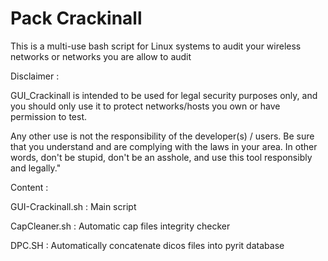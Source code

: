 # Pack Crackinall

This is a multi-use bash script for Linux systems to audit your wireless networks or networks you are allow to audit

Disclaimer : 

GUI_Crackinall is intended to be used for legal security purposes only, and you should only use it to protect networks/hosts you own or have permission to test. 

Any other use is not the responsibility of the developer(s) / users. Be sure that you understand and are complying with the  laws in your area. In other words, don't be stupid, don't be an asshole, and use this tool responsibly and legally."


Content : 

GUI-Crackinall.sh : Main script 

CapCleaner.sh : Automatic cap files integrity checker

DPC.SH :  Automatically concatenate dicos files into pyrit database


